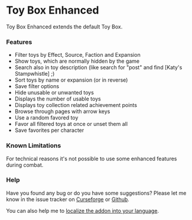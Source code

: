 # Toy Box Enhanced

Toy Box Enhanced extends the default Toy Box.

### Features

- Filter toys by Effect, Source, Faction and Expansion
- Show toys, which are normally hidden by the game
- Search also in toy description (like search for "post" and find [Katy's Stampwhistle] ;)
- Sort toys by name or expansion (or in reverse)
- Save filter options
- Hide unusable or unwanted toys
- Displays the number of usable toys
- Displays toy collection related achievement points
- Browse through pages with arrow keys
- Use a random favored toy
- Favor all filtered toys at once or unset them all
- Save favorites per character

### Known Limitations
For technical reasons it's not possible to use some enhanced features during combat.

### Help

Have you found any bug or do you have some suggestions? Please let me know in the issue tracker on [Curseforge](https://www.curseforge.com/wow/addons/toy-box-enhanced/issues) or [Github](https://github.com/exochron/ToyBoxEnhanced/issues).

You can also help me to [localize the addon into your language](https://www.curseforge.com/wow/addons/toy-box-enhanced/localization).